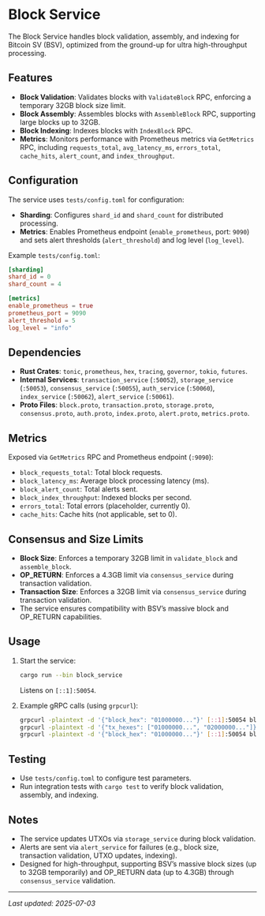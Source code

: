 # Block Service

The Block Service handles block validation, assembly, and indexing for Bitcoin SV (BSV), optimized from the ground-up for ultra high-throughput processing.

## Features

- **Block Validation**: Validates blocks with `ValidateBlock` RPC, enforcing a temporary 32GB block size limit.
- **Block Assembly**: Assembles blocks with `AssembleBlock` RPC, supporting large blocks up to 32GB.
- **Block Indexing**: Indexes blocks with `IndexBlock` RPC.
- **Metrics**: Monitors performance with Prometheus metrics via `GetMetrics` RPC, including `requests_total`, `avg_latency_ms`, `errors_total`, `cache_hits`, `alert_count`, and `index_throughput`.

## Configuration

The service uses `tests/config.toml` for configuration:
- **Sharding**: Configures `shard_id` and `shard_count` for distributed processing.
- **Metrics**: Enables Prometheus endpoint (`enable_prometheus`, port: `9090`) and sets alert thresholds (`alert_threshold`) and log level (`log_level`).

Example `tests/config.toml`:
```toml
[sharding]
shard_id = 0
shard_count = 4

[metrics]
enable_prometheus = true
prometheus_port = 9090
alert_threshold = 5
log_level = "info"
```

## Dependencies

- **Rust Crates**: `tonic`, `prometheus`, `hex`, `tracing`, `governor`, `tokio`, `futures`.
- **Internal Services**: `transaction_service` (`:50052`), `storage_service` (`:50053`), `consensus_service` (`:50055`), `auth_service` (`:50060`), `index_service` (`:50062`), `alert_service` (`:50061`).
- **Proto Files**: `block.proto`, `transaction.proto`, `storage.proto`, `consensus.proto`, `auth.proto`, `index.proto`, `alert.proto`, `metrics.proto`.

## Metrics

Exposed via `GetMetrics` RPC and Prometheus endpoint (`:9090`):
- `block_requests_total`: Total block requests.
- `block_latency_ms`: Average block processing latency (ms).
- `block_alert_count`: Total alerts sent.
- `block_index_throughput`: Indexed blocks per second.
- `errors_total`: Total errors (placeholder, currently 0).
- `cache_hits`: Cache hits (not applicable, set to 0).

## Consensus and Size Limits

- **Block Size**: Enforces a temporary 32GB limit in `validate_block` and `assemble_block`.
- **OP_RETURN**: Enforces a 4.3GB limit via `consensus_service` during transaction validation.
- **Transaction Size**: Enforces a 32GB limit via `consensus_service` during transaction validation.
- The service ensures compatibility with BSV’s massive block and OP_RETURN capabilities.

## Usage

1. Start the service:
   ```bash
   cargo run --bin block_service
   ```
   Listens on `[::1]:50054`.

2. Example gRPC calls (using `grpcurl`):
   ```bash
   grpcurl -plaintext -d '{"block_hex": "01000000..."}' [::1]:50054 block.Block/ValidateBlock
   grpcurl -plaintext -d '{"tx_hexes": ["01000000...", "02000000..."]}' [::1]:50054 block.Block/AssembleBlock
   grpcurl -plaintext -d '{"block_hex": "01000000..."}' [::1]:50054 block.Block/IndexBlock
   ```

## Testing

- Use `tests/config.toml` to configure test parameters.
- Run integration tests with `cargo test` to verify block validation, assembly, and indexing.

## Notes

- The service updates UTXOs via `storage_service` during block validation.
- Alerts are sent via `alert_service` for failures (e.g., block size, transaction validation, UTXO updates, indexing).
- Designed for high-throughput, supporting BSV’s massive block sizes (up to 32GB temporarily) and OP_RETURN data (up to 4.3GB) through `consensus_service` validation.

---
*Last updated: 2025-07-03*

